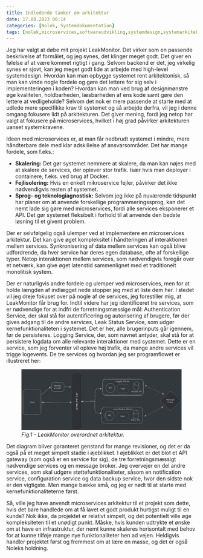 ```yaml
---
title: Indledende tanker om arkitektur
date: 17.08.2023 06:14
categories: [Nolek, Systemdokumentation]
tags: [nolek,microservices,softwareudvikling,systemdesign,systemarkitektur,authenticationservice,leakstatusservice,loggingservice]
---
```


Jeg har valgt at døbe mit projekt LeakMonitor. Det virker som en passende beskrivelse af formålet, og jeg synes, det klinger meget godt. Det giver en følelse af at være kommet rigtigt i gang. Selvom backend er det, jeg virkelig synes er sjovt, kan jeg meget godt lide at arbejde med high-level systemdesign. Hvordan kan man opbygge systemet rent arkitektonisk, så man kan vinde nogle fordele og gøre det lettere for sig selv i implementeringen i koden? Hvordan kan man ved brug af designmønstre øge kvaliteten, holdbarheden, læsbarheden af ens kode samt gøre den lettere at vedligeholde? Selvom det nok er mere passende at starte med at udlede mere specifikke krav til systemet og så arbejde derfra, vil jeg i denne omgang fokusere lidt på arkitekturen. Det giver mening, fordi jeg netop har valgt at fokusere på microservices, hvilket i høj grad påvirker arkitekturen uanset systemkravene.

Ideen med microservices er, at man får nedbrudt systemet i mindre, mere håndterbare dele med klar adskillelse af ansvarsområder. Det har mange fordele, som f.eks.:

* **Skalering:** Det gør systemet nemmere at skalere, da man kan nøjes med at skalere de services, der oplever stor trafik. Især hvis man deployer i containere, f.eks. ved brug af Docker.
* **Fejlisolering:** Hvis en enkelt mikroservice fejler, påvirker det ikke nødvendigvis resten af systemet.
* **Sprog- og teknologiagnostisk:** Selvom jeg ikke på nuværende tidspunkt har planer om at anvende forskellige programmeringssprog, kan det nemt lade sig gøre med microservices, fordi alle services eksponerer et API. Det gør systemet fleksibelt i forhold til at anvende den bedste løsning til et givent problem.

Der er selvfølgelig også ulemper ved at implementere en microservices arkitektur. Det kan give øget kompleksitet i håndteringen af interaktionen mellem services. Synkronisering af data mellem services kan også blive udfordrende, da hver service har deres egen database, ofte af forskellige typer. Netop interaktionen mellem services, som nødvendigvis foregår over et netværk, kan give øget latenstid sammenlignet med et traditionelt monolitisk system.

Der er naturligvis andre fordele og ulemper ved microservices, men for at holde længden af indlægget nede stopper jeg med at liste dem her. I stedet vil jeg dreje fokuset over på nogle af de services, jeg forestiller mig, at LeakMonitor får brug for. Indtil videre har jeg identificeret tre services, som er nødvendige for at indfri de forretningsmæssige mål: Authentication Service, der skal stå for autentificering og autorisering af brugere, før der gives adgang til de andre services, Leak Status Service, som udgør kernefunktionaliteten i systemet. Det er her, alle brugerinputs går igennem, før de persisteres. Logging Service, der, som navnet antyder, skal stå for at persistere logdata om alle relevante interaktioner med systemet. Dette er en service, som jeg forventer vil opleve høj trafik, da mange andre services vil trigge logevents. De tre services og hvordan jeg ser programflowet er illustreret her:
<figure>
  <img src="/assets/images/overordnet_arkitektur.png" alt="Image should have been here.">
  <figcaption> <i>Fig.1 - LeakMonitor overordnet arkitektur.</i>  </figcaption>
</figure>

Det diagram bliver garanteret genstand for mange revisioner, og det er da også på et meget simpelt stadie i øjeblikket. I øjeblikket er det blot et API gateway (som også er en service for sig), de tre forretningsmæssigt nødvendige services og en message broker. Jeg overvejer en del andre services, som skal udgøre støttefunktionaliteter, såsom en notification service, configuration service og data backup service, hvor den sidste nok er den vigtigste. Men mange bække små, og jeg er nødt til at starte med kernefunktionaliteterne først.

Så, ville jeg have anvendt microservices arkitektur til et projekt som dette, hvis det bare handlede om at få lavet et godt produkt hurtigst muligt til en kunde? Nok ikke, da projektet er relativt simpelt, og det potentielt ville øge kompleksiteten til et unødigt punkt. Måske, hvis kunden udtrykte et ønske om at have en infrastruktur, der nemt kunne skaleres horisontalt med behov for at kunne tilføje mange nye funktionaliteter hen ad vejen. Heldigvis handler projektet først og fremmest om at lære en masse, og det er også Noleks holdning.
